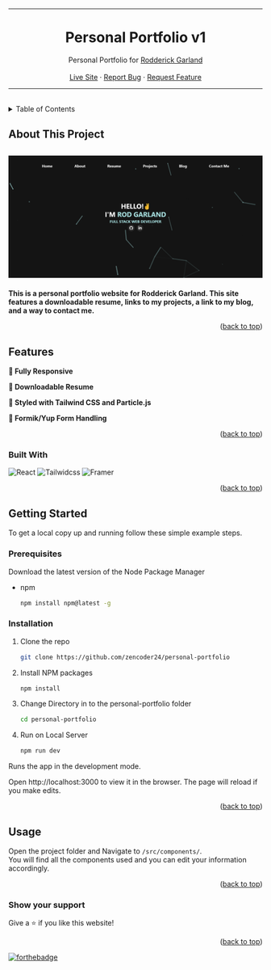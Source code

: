<!-- PROJECT LOGO -->
<br />
<div align="center">

---

<h1 align="center">Personal Portfolio v1</h1>

  <p align="center">
   Personal Portfolio for <a href="https://github.com/zencoder24">Rodderick Garland</a>
    <br />
    <br />
    <a href="https://personal-portfolio-seven-woad.vercel.app/">Live Site</a>
    ·
    <a href="https://github.com/zencoder24/personal-portfolio/issues">Report Bug</a>
    ·
    <a href="https://github.com/zencoder24/personal-portfolio/issues">Request Feature</a>
  </p>
</div>

---

<br />

<!-- TABLE OF CONTENTS -->
<details>
  <summary>Table of Contents</summary>
  <ol>
    <li>
      <a href="#about-the-project">About The Project</a>
      <ul>
        <li><a href="#features">Features</a></li>
        <li><a href="#built-with">Built With</a></li>
      </ul>
    </li>
    <li>
      <a href="#getting-started">Getting Started</a>
      <ul>
        <li><a href="#prerequisites">Prerequisites</a></li>
        <li><a href="#installation">Installation</a></li>
      </ul>
    </li>
    <li><a href="#usage">Usage</a></li>
    <li><a href="#show-your-support">Show Your Support</a></li>
  </ol>
</details>

<!-- ABOUT THE PROJECT -->

## About This Project

## <img src="repo_assets/desktop_rtd.png" alt="Logo" >

**This is a personal portfolio website for Rodderick Garland. This site features a downloadable resume, links to my projects, a link to my blog, and a way to contact me.**

<p align="right">(<a href="#readme-top">back to top</a>)</p>

## Features

**📱 Fully Responsive**

**📖 Downloadable Resume**

**🎨 Styled with Tailwind CSS and Particle.js**

**📖 Formik/Yup Form Handling**

<p align="right">(<a href="#readme-top">back to top</a>)</p>

### Built With

<p>
   <img alt="React" src="https://img.shields.io/badge/react-61DAFB?style=for-the-badge&logo=react&logoColor=white" height="25px"/>
   <img alt="Tailwidcss" src="https://img.shields.io/badge/Tailwind_CSS-38B2AC?style=for-the-badge&logo=tailwind-css&logoColor=white" height="25px"/>
   <img alt="Framer" src="https://img.shields.io/badge/framer-0055FF?style=for-the-badge&logo=framer&logoColor=white" height="25px"/>
</p>

<p align="right">(<a href="#readme-top">back to top</a>)</p>

<!-- GETTING STARTED -->

## Getting Started

To get a local copy up and running follow these simple example steps.

### Prerequisites

Download the latest version of the Node Package Manager

- npm
  ```sh
  npm install npm@latest -g
  ```

### Installation

1. Clone the repo
   ```sh
   git clone https://github.com/zencoder24/personal-portfolio
   ```
2. Install NPM packages
   ```sh
   npm install
   ```
3. Change Directory in to the personal-portfolio folder
   ```sh
   cd personal-portfolio
   ```
4. Run on Local Server
   ```sh
   npm run dev
   ```

Runs the app in the development mode.

Open http://localhost:3000 to view it in the browser. The page will reload if you make edits.

<p align="right">(<a href="#readme-top">back to top</a>)</p>

<!-- USAGE EXAMPLES -->

## Usage

Open the project folder and Navigate to `/src/components/`. <br/>
You will find all the components used and you can edit your information accordingly.

<p align="right">(<a href="#readme-top">back to top</a>)</p>

### Show your support

Give a ⭐ if you like this website!

<p align="right">(<a href="#readme-top">back to top</a>)</p>

[![forthebadge](https://forthebadge.com/images/badges/powered-by-coders-sweat.svg)](https://forthebadge.com)


<!-- MARKDOWN LINKS & IMAGES -->
<!-- https://www.markdownguide.org/basic-syntax/#reference-style-links -->

[contributors-shield]: https://img.shields.io/github/contributors/github_username/repo_name.svg?style=for-the-badge
[contributors-url]: https://github.com/github_username/repo_name/graphs/contributors
[forks-shield]: https://img.shields.io/github/forks/github_username/repo_name.svg?style=for-the-badge
[forks-url]: https://github.com/github_username/repo_name/network/members
[stars-shield]: https://img.shields.io/github/stars/github_username/repo_name.svg?style=for-the-badge
[stars-url]: https://github.com/github_username/repo_name/stargazers
[issues-shield]: https://img.shields.io/github/issues/github_username/repo_name.svg?style=for-the-badge
[issues-url]: https://github.com/github_username/repo_name/issues
[license-shield]: https://img.shields.io/github/license/github_username/repo_name.svg?style=for-the-badge
[license-url]: https://github.com/github_username/repo_name/blob/master/LICENSE.txt
[linkedin-shield]: https://img.shields.io/badge/-LinkedIn-black.svg?style=for-the-badge&logo=linkedin&colorB=555
[linkedin-url]: https://linkedin.com/in/linkedin_username
[product-screenshot]: images/screenshot.png
[next.js]: https://img.shields.io/badge/next.js-000000?style=for-the-badge&logo=nextdotjs&logoColor=white
[next-url]: https://nextjs.org/
[react.js]: https://img.shields.io/badge/React-20232A?style=for-the-badge&logo=react&logoColor=61DAFB
[react-url]: https://reactjs.org/
[vue.js]: https://img.shields.io/badge/Vue.js-35495E?style=for-the-badge&logo=vuedotjs&logoColor=4FC08D
[vue-url]: https://vuejs.org/
[angular.io]: https://img.shields.io/badge/Angular-DD0031?style=for-the-badge&logo=angular&logoColor=white
[angular-url]: https://angular.io/
[svelte.dev]: https://img.shields.io/badge/Svelte-4A4A55?style=for-the-badge&logo=svelte&logoColor=FF3E00
[svelte-url]: https://svelte.dev/
[laravel.com]: https://img.shields.io/badge/Laravel-FF2D20?style=for-the-badge&logo=laravel&logoColor=white
[laravel-url]: https://laravel.com
[bootstrap.com]: https://img.shields.io/badge/Bootstrap-563D7C?style=for-the-badge&logo=bootstrap&logoColor=white
[bootstrap-url]: https://getbootstrap.com
[jquery.com]: https://img.shields.io/badge/jQuery-0769AD?style=for-the-badge&logo=jquery&logoColor=white
[jquery-url]: https://jquery.com
